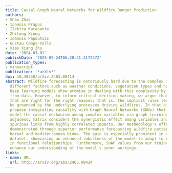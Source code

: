 ```yaml
---
title: Causal Graph Neural Networks for Wildfire Danger Prediction
authors:
- Shan Zhao
- Ioannis Prapas
- Ilektra Karasante
- Zhitong Xiong
- Ioannis Papoutsis
- Gustau Camps-Valls
- Xiao Xiang Zhu
date: '2024-03-01'
publishDate: '2025-09-24T06:28:41.317257Z'
publication_types:
- manuscript
publication: '*arXiv*'
doi: 10.48550/arXiv.2403.08414
abstract: Wildfire forecasting is notoriously hard due to the complex interplay of
  different factors such as weather conditions, vegetation types and human activities.
  Deep learning models show promise in dealing with this complexity by learning directly
  from data. However, to inform critical decision making, we argue that we need models
  that are right for the right reasons; that is, the implicit rules learned should
  be grounded by the underlying processes driving wildfires. In that direction, we
  propose integrating causality with Graph Neural Networks (GNNs) that explicitly
  model the causal mechanism among complex variables via graph learning. The causal
  adjacency matrix considers the synergistic effect among variables and removes the
  spurious links from highly correlated impacts. Our methodology's effectiveness is
  demonstrated through superior performance forecasting wildfire patterns in the European
  boreal and mediterranean biome. The gain is especially prominent in a highly imbalanced
  dataset, showcasing an enhanced robustness of the model to adapt to regime shifts
  in functional relationships. Furthermore, SHAP values from our trained model further
  enhance our understanding of the model's inner workings.
links:
- name: URL
  url: http://arxiv.org/abs/2403.08414
---
```

